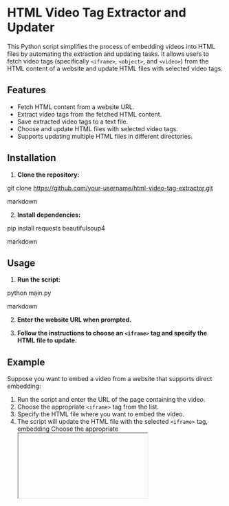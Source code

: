 # HTML Video Tag Extractor and Updater

This Python script simplifies the process of embedding videos into HTML files by automating the extraction and updating tasks. It allows users to fetch video tags (specifically `<iframe>`, `<object>`, and `<video>`) from the HTML content of a website and update HTML files with selected video tags.

## Features

- Fetch HTML content from a website URL.
- Extract video tags from the fetched HTML content.
- Save extracted video tags to a text file.
- Choose and update HTML files with selected video tags.
- Supports updating multiple HTML files in different directories.

## Installation

1. **Clone the repository:**

git clone https://github.com/your-username/html-video-tag-extractor.git

markdown


2. **Install dependencies:**

pip install requests beautifulsoup4

markdown


## Usage

1. **Run the script:**

python main.py

markdown


2. **Enter the website URL when prompted.**

3. **Follow the instructions to choose an `<iframe>` tag and specify the HTML file to update.**

## Example

Suppose you want to embed a video from a website that supports direct embedding:
1. Run the script and enter the URL of the page containing the video.
2. Choose the appropriate `<iframe>` tag from the list.
3. Specify the HTML file where you want to embed the video.
4. The script will update the HTML file with the selected `<iframe>` tag, embedding
    Choose the appropriate <iframe> tag from the list.
    Specify the HTML file where you want to embed the video.
    The script will update the HTML file with the selected <iframe> tag, embedding the video.
